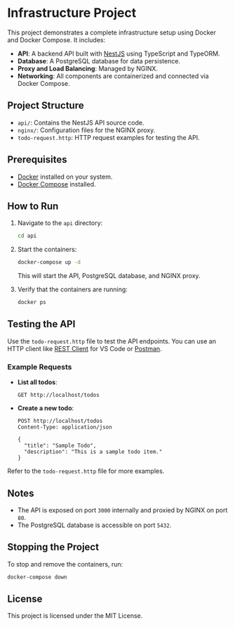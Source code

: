 # Infrastructure Project

This project demonstrates a complete infrastructure setup using Docker and Docker Compose. It includes:

- **API**: A backend API built with [NestJS](https://nestjs.com/) using TypeScript and TypeORM.
- **Database**: A PostgreSQL database for data persistence.
- **Proxy and Load Balancing**: Managed by NGINX.
- **Networking**: All components are containerized and connected via Docker Compose.

## Project Structure

- `api/`: Contains the NestJS API source code.
- `nginx/`: Configuration files for the NGINX proxy.
- `todo-request.http`: HTTP request examples for testing the API.

## Prerequisites

- [Docker](https://www.docker.com/) installed on your system.
- [Docker Compose](https://docs.docker.com/compose/) installed.

## How to Run

1. Navigate to the `api` directory:

   ```bash
   cd api
   ```

2. Start the containers:

   ```bash
   docker-compose up -d
   ```

   This will start the API, PostgreSQL database, and NGINX proxy.

3. Verify that the containers are running:
   ```bash
   docker ps
   ```

## Testing the API

Use the `todo-request.http` file to test the API endpoints. You can use an HTTP client like [REST Client](https://marketplace.visualstudio.com/items?itemName=humao.rest-client) for VS Code or [Postman](https://www.postman.com/).

### Example Requests

- **List all todos**:

  ```http
  GET http://localhost/todos
  ```

- **Create a new todo**:

  ```http
  POST http://localhost/todos
  Content-Type: application/json

  {
    "title": "Sample Todo",
    "description": "This is a sample todo item."
  }
  ```

Refer to the `todo-request.http` file for more examples.

## Notes

- The API is exposed on port `3000` internally and proxied by NGINX on port `80`.
- The PostgreSQL database is accessible on port `5432`.

## Stopping the Project

To stop and remove the containers, run:

```bash
docker-compose down
```

## License

This project is licensed under the MIT License.
